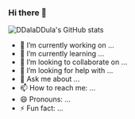 ### Hi there 👋

![DDalaDDula's GitHub stats](https://github-readme-stats.vercel.app/api?username=DDalaDDula&show&count_private=true&icons=true&theme=radical)
- 🔭 I’m currently working on ...
- 🌱 I’m currently learning ...
- 👯 I’m looking to collaborate on ...
- 🤔 I’m looking for help with ...
- 💬 Ask me about ...
- 📫 How to reach me: ...
- 😄 Pronouns: ...
- ⚡ Fun fact: ...
